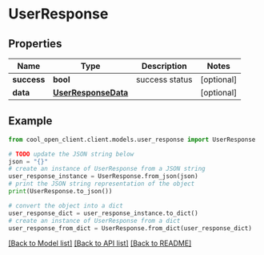 # UserResponse


## Properties

Name | Type | Description | Notes
------------ | ------------- | ------------- | -------------
**success** | **bool** | success status | [optional] 
**data** | [**UserResponseData**](UserResponseData.md) |  | [optional] 

## Example

```python
from cool_open_client.client.models.user_response import UserResponse

# TODO update the JSON string below
json = "{}"
# create an instance of UserResponse from a JSON string
user_response_instance = UserResponse.from_json(json)
# print the JSON string representation of the object
print(UserResponse.to_json())

# convert the object into a dict
user_response_dict = user_response_instance.to_dict()
# create an instance of UserResponse from a dict
user_response_from_dict = UserResponse.from_dict(user_response_dict)
```
[[Back to Model list]](../README.md#documentation-for-models) [[Back to API list]](../README.md#documentation-for-api-endpoints) [[Back to README]](../README.md)


